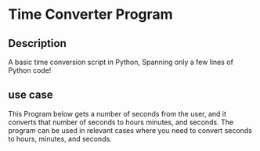 # Time Converter Program

## Description

A basic time conversion script in Python, Spanning only a few lines of Python code!

## use case

This Program below gets a number of seconds from the user, and it converts that number of seconds to hours minutes, and seconds.
The program can be used in relevant cases where you need to convert seconds to hours, minutes, and seconds.
